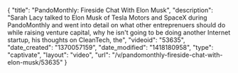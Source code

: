 {
    "title": "PandoMonthly: Fireside Chat With Elon Musk",
    "description": "Sarah Lacy talked to Elon Musk of Tesla Motors and SpaceX during PandoMonthly and went into detail on what other entreprenuers should do while raising venture capital, why he isn't going to be doing another Internet startup, his thoughts on CleanTech, the",
    "videoid": "53635",
    "date_created": "1370057159",
    "date_modified": "1418180958",
    "type": "captivate",
    "layout": "video",
    "url": "\/v\/pandomonthly-fireside-chat-with-elon-musk\/53635"
}